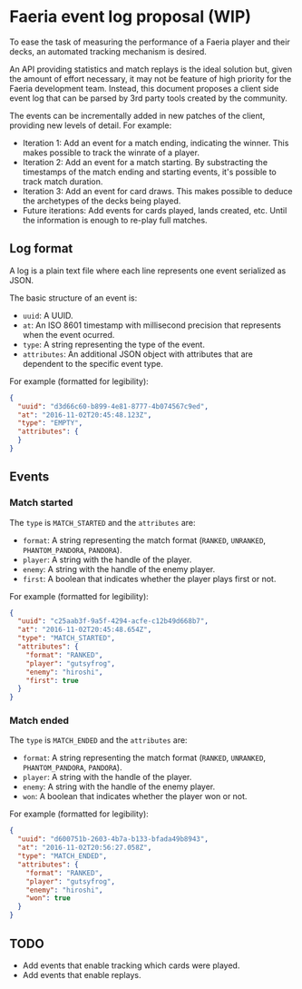 # Faeria event log proposal (WIP)

To ease the task of measuring the performance of a Faeria player and their decks, an automated tracking mechanism is desired.

An API providing statistics and match replays is the ideal solution but, given the amount of effort necessary, it may not be feature of high priority for the Faeria development team. Instead, this document proposes a client side event log that can be parsed by 3rd party tools created by the community.

The events can be incrementally added in new patches of the client, providing new levels of detail. For example:

* Iteration 1: Add an event for a match ending, indicating the winner. This makes possible to track the winrate of a player.
* Iteration 2: Add an event for a match starting. By substracting the timestamps of the match ending and starting events, it's possible to track match duration.
* Iteration 3: Add an event for card draws. This makes possible to deduce the archetypes of the decks being played.
* Future iterations: Add events for cards played, lands created, etc. Until the information is enough to re-play full matches.

## Log format

A log is a plain text file where each line represents one event serialized as JSON.

The basic structure of an event is:

* `uuid`: A UUID.
* `at`: An ISO 8601 timestamp with millisecond precision that represents when the event ocurred.
* `type`: A string representing the type of the event.
* `attributes`: An additional JSON object with attributes that are dependent to the specific event type.

For example (formatted for legibility):

```json
{
  "uuid": "d3d66c60-b899-4e81-8777-4b074567c9ed",
  "at": "2016-11-02T20:45:48.123Z",
  "type": "EMPTY",
  "attributes": {
  }
}
```

## Events

### Match started

The `type` is `MATCH_STARTED` and the `attributes` are:

* `format`: A string representing the match format (`RANKED`, `UNRANKED`, `PHANTOM_PANDORA`, `PANDORA`).
* `player`: A string with the handle of the player.
* `enemy`: A string with the handle of the enemy player.
* `first`: A boolean that indicates whether the player plays first or not.

For example (formatted for legibility):

```json
{
  "uuid": "c25aab3f-9a5f-4294-acfe-c12b49d668b7",
  "at": "2016-11-02T20:45:48.654Z",
  "type": "MATCH_STARTED",
  "attributes": {
    "format": "RANKED",
    "player": "gutsyfrog",
    "enemy": "hiroshi",
    "first": true
  }
}
```

### Match ended

The `type` is `MATCH_ENDED` and the `attributes` are:

* `format`: A string representing the match format (`RANKED`, `UNRANKED`, `PHANTOM_PANDORA`, `PANDORA`).
* `player`: A string with the handle of the player.
* `enemy`: A string with the handle of the enemy player.
* `won`: A boolean that indicates whether the player won or not.

For example (formatted for legibility):

```json
{
  "uuid": "d600751b-2603-4b7a-b133-bfada49b8943",
  "at": "2016-11-02T20:56:27.058Z",
  "type": "MATCH_ENDED",
  "attributes": {
    "format": "RANKED",
    "player": "gutsyfrog",
    "enemy": "hiroshi",
    "won": true
  }
}
```

## TODO

* Add events that enable tracking which cards were played.
* Add events that enable replays.
